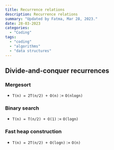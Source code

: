 ```yaml
---
title: Recurrence relations
description: Recurrence relations
summary: "Updated by Fatma, Mar 28, 2023."
date: 28-03-2023
categories:
  - "Coding"
tags:
  - "coding"
  - "algorithms"
  - "data structures"
---
```


## Divide-and-conquer recurrences

### Mergesort

- `T(n) = 2T(n/2) + O(n)` := `O(nlogn)`

### Binary search

- `T(n) = T(n/2) + O(1)` := `O(logn)`

### Fast heap construction

- `T(n) = 2T(n/2) + O(logn)` := `O(n)`
